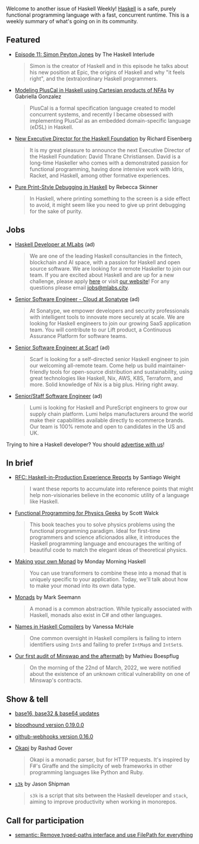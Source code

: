 Welcome to another issue of Haskell Weekly!
[Haskell](https://www.haskell.org) is a safe, purely functional programming language with a fast, concurrent runtime.
This is a weekly summary of what's going on in its community.

## Featured

- [Episode 11: Simon Peyton Jones](https://haskell.foundation/podcast/11/) by The Haskell Interlude
  > Simon is the creator of Haskell and in this episode he talks about his new position at Epic, the origins of Haskell and why "it feels right", and the (extra)ordinary Haskell programmers.

- [Modeling PlusCal in Haskell using Cartesian products of NFAs](https://www.haskellforall.com/2022/03/modeling-pluscal-in-haskell-using.html) by Gabriella Gonzalez
  > PlusCal is a formal specification language created to model concurrent systems, and recently I became obsessed with implementing PlusCal as an embedded domain-specific language (eDSL) in Haskell.

- [New Executive Director for the Haskell Foundation](https://discourse.haskell.org/t/new-executive-director-for-the-haskell-foundation/4290?u=taylorfausak) by Richard Eisenberg
  > It is my great pleasure to announce the next Executive Director of the Haskell Foundation: David Thrane Christiansen. David is a long-time Haskeller who comes with a demonstrated passion for functional programming, having done intensive work with Idris, Racket, and Haskell, among other formative experiences.

- [Pure Print-Style Debugging in Haskell](https://medium.com/pragmatic-programmers/pure-print-style-debugging-in-haskell-c4c5d4f39afa) by Rebecca Skinner
  > In Haskell, where printing something to the screen is a side effect to avoid, it might seem like you need to give up print debugging for the sake of purity.

## Jobs

<!-- Runs from 2021-11-04 to 2022-04-14. -->
- [Haskell Developer at MLabs](https://apply.workable.com/mlabs/j/63DAAA4AEF/) (ad)
  > We are one of the leading Haskell consultancies in the fintech, blockchain and AI space, with a passion for Haskell and open source software. We are looking for a remote Haskeller to join our team. If you are excited about Haskell and are up for a new challenge, please apply [here](https://apply.workable.com/mlabs/j/63DAAA4AEF/) or visit [our website](https://mlabs.city/)! For any questions please email <jobs@mlabs.city>.

<!-- Runs from 2022-03-24 to 2022-04-14. -->
- [Senior Software Engineer - Cloud at Sonatype](https://jobs.lever.co/sonatype/338d0575-bdab-4b99-bb8b-70e0c7e09dfa) (ad)
  > At Sonatype, we empower developers and security professionals with intelligent tools to innovate more securely at scale. We are looking for Haskell engineers to join our growing SaaS application team. You will contribute to our Lift product, a Continuous Assurance Platform for software teams.

<!-- Runs from 2022-03-24 to 2022-03-31. -->
- [Senior Software Engineer at Scarf](https://about.scarf.sh/jobs/software-engineer) (ad)
  > Scarf is looking for a self-directed senior Haskell engineer to join our welcoming all-remote team. Come help us build maintainer-friendly tools for open-source distribution and sustainability, using great technologies like Haskell, Nix, AWS, K8S, Terraform, and more. Solid knowledge of Nix is a big plus. Hiring right away.

<!-- Runs from 2022-03-31 to 2022-04-07. -->
- [Senior/Staff Software Engineer](https://www.lumi.com/jobs) (ad)
  > Lumi is looking for Haskell and PureScript engineers to grow our supply chain platform. Lumi helps manufacturers around the world make their capabilities available directly to ecommerce brands. Our team is 100% remote and open to candidates in the US and UK.

Trying to hire a Haskell developer?
You should [advertise with us](https://haskellweekly.news/advertising.html)!

## In brief

- [RFC: Haskell-in-Production Experience Reports](https://discourse.haskell.org/t/rfc-haskell-in-production-experience-reports/4285?u=taylorfausak) by Santiago Weight
  > I want these reports to accumulate into reference points that might help non-visionaries believe in the economic utility of a language like Haskell.

- [Functional Programming for Physics Geeks](https://nostarch.com/functional-programming-physics-geeks) by Scott Walck
  > This book teaches you to solve physics problems using the functional programming paradigm. Ideal for first-time programmers and science aficionados alike, it introduces the Haskell programming language and encourages the writing of beautiful code to match the elegant ideas of theoretical physics.

- [Making your own Monad](https://mmhaskell.com/blog/2022/3/24/making-your-own-monad) by Monday Morning Haskell
  > You can use transformers to combine these into a monad that is uniquely specific to your application. Today, we'll talk about how to make your monad into its own data type.

- [Monads](https://blog.ploeh.dk/2022/03/28/monads/) by Mark Seemann
  >  A monad is a common abstraction. While typically associated with Haskell, monads also exist in C# and other languages.

- [Names in Haskell Compilers](http://blog.vmchale.com/article/intern-identifiers) by Vanessa McHale
  > One common oversight in Haskell compilers is failing to intern identifiers using `Int`s and failing to prefer `IntMap`s and `IntSet`s.

- [Our first audit of Minswap and the aftermath](https://www.tweag.io/blog/2022-03-25-minswap-lp-vulnerability/) by Mathieu Boespflug
  > On the morning of the 22nd of March, 2022, we were notified about the existence of an unknown critical vulnerability on one of Minswap's contracts.

## Show & tell

- [base16, base32 & base64 updates](https://np.reddit.com/r/haskell/comments/tqltwe/ann_base160320_base320220_base640424/)

- [bloodhound version 0.19.0.0](https://np.reddit.com/r/haskell/comments/tqj5ki/ann_bloodhound01900/)

- [github-webhooks version 0.16.0](https://github.com/cuedo/github-webhooks/releases/tag/0.16.0)

- [Okapi](https://np.reddit.com/r/haskell/comments/trzi5u/new_serverside_framework_based_on_monadic_parsing/) by Rashad Gover
  > Okapi is a monadic parser, but for HTTP requests. It's inspired by F#'s Giraffe and the simplicity of web frameworks in other programming languages like Python and Ruby.

- [`s3k`](https://github.com/jship/s3k/tree/7d35a1853bda5817b80f6ea875c781586011851b) by Jason Shipman
  > `s3k` is a script that sits between the Haskell developer and `stack`, aiming to improve productivity when working in monorepos.

## Call for participation

- [semantic: Remove typed-paths interface and use FilePath for everything](https://github.com/github/semantic/issues/673)
